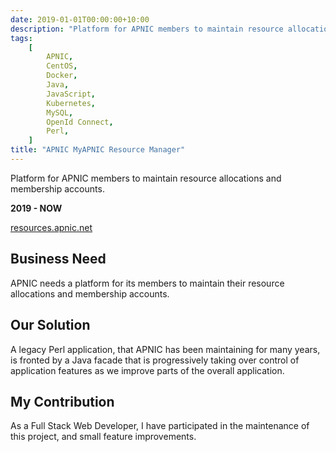 ```yaml
---
date: 2019-01-01T00:00:00+10:00
description: "Platform for APNIC members to maintain resource allocations and membership accounts."
tags:
    [
        APNIC,
        CentOS,
        Docker,
        Java,
        JavaScript,
        Kubernetes,
        MySQL,
        OpenId Connect,
        Perl,
    ]
title: "APNIC MyAPNIC Resource Manager"
---
```


Platform for APNIC members to maintain resource allocations and membership accounts.

**2019 - NOW**

[resources.apnic.net](https://resources.apnic.net/)

## Business Need

APNIC needs a platform for its members to maintain their resource allocations and membership accounts.

## Our Solution

A legacy Perl application, that APNIC has been maintaining for many years, is fronted by a Java facade that is progressively taking over control of application features as we improve parts of the overall application.

## My Contribution

As a Full Stack Web Developer, I have participated in the maintenance of this project, and small feature improvements.
